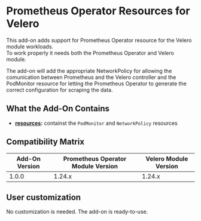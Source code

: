 # Prometheus Operator Resources for Velero

This add-on adds support for Prometheus Operator resource for the Velero module workloads.  
To work properly it needs both the Prometheus Operator and Velero module.

The add-on will add the appropriate NetworkPolicy for allowing the comunication between Prometheus and the
Velero controller and the PodMonitor resource for letting the Prometheus Operator to generate the correct
configuration for scraping the data.

## What the Add-On Contains

- **[resources](./resources):** containst the `PodMonitor` and `NetworkPolicy` resources

## Compatibility Matrix

| Add-On Version | Prometheus Operator Module Version | Velero Module Version |
|----------------|------------------------------------|-----------------------|
| 1.0.0          | 1.24.x                             | 1.24.x                |

## User customization

No customization is needed. The add-on is ready-to-use.
